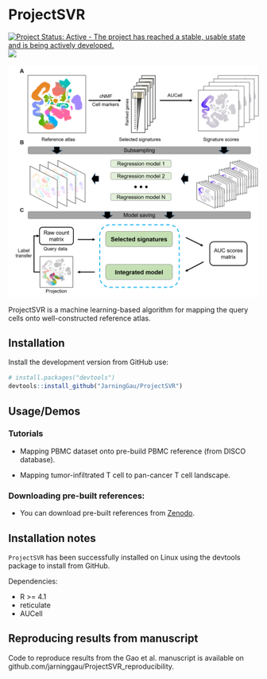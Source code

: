 
# ProjectSVR

[![Project Status: Active - The project has reached a stable, usable
state and is being actively
developed.](http://www.repostatus.org/badges/latest/active.svg)](http://www.repostatus.org/#active)
[![](https://img.shields.io/badge/devel%20version-0.1.0-green.svg)](https://github.com/JarningGau/ProjectSVR)

<img src="./ProjectSVR-workflow.png" width="890"/>

ProjectSVR is a machine learning-based algorithm for mapping the query
cells onto well-constructed reference atlas.

## Installation

Install the development version from GitHub use:

``` r
# install.packages("devtools")
devtools::install_github("JarningGau/ProjectSVR")
```

## Usage/Demos

### Tutorials

-   Mapping PBMC dataset onto pre-build PBMC reference (from DISCO
    database).

-   Mapping tumor-infiltrated T cell to pan-cancer T cell landscape.

### Downloading pre-built references:

-   You can download pre-built references from [Zenodo]().

## Installation notes

`ProjectSVR` has been successfully installed on Linux using the devtools
package to install from GitHub.

Dependencies:

-   R &gt;= 4.1
-   reticulate
-   AUCell

## Reproducing results from manuscript

Code to reproduce results from the Gao et al. manuscript is available on
github.com/jarninggau/ProjectSVR\_reproducibility.
